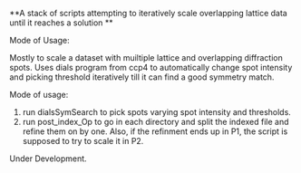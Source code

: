 **A stack of scripts attempting to iteratively scale overlapping lattice data until it reaches a solution
**

Mode of Usage:

Mostly to scale a dataset with muiltiple lattice and overlapping diffraction spots.
Uses dials program from ccp4 to automatically change spot intensity and picking threshold iteratively till it can find a good symmetry match.

Mode of usage:
1. run dialsSymSearch to pick spots varying spot intensity and thresholds.
2. run post_index_Op to go in each directory and split the indexed file and refine them on by one. Also, if the refinment ends up in P1, the script is supposed to try to scale it in P2.

Under Development.

